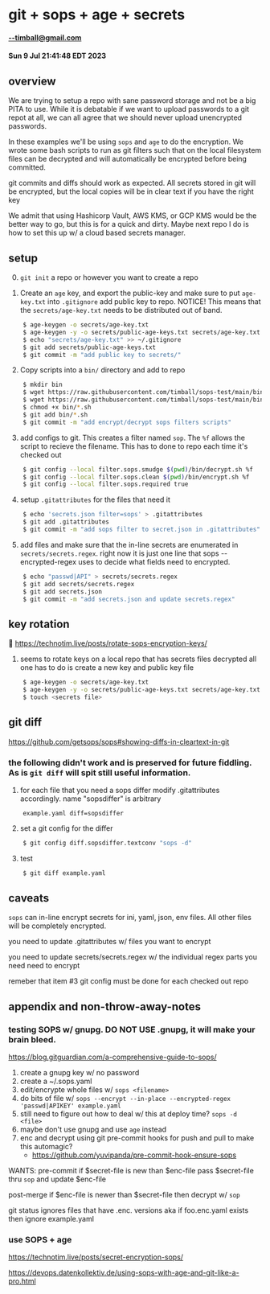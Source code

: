 # git + sops + age + secrets

#### --timball@gmail.com
#### Sun  9 Jul 21:41:48 EDT 2023

## overview
We are trying to setup a repo with sane password storage and not be a big PITA to use. 
While it is debatable if we want to upload passwords to a git repot at all, we can
all agree that we should never upload unencrypted passwords. 

In these examples we'll be using `sops` and `age` to do the encryption. We wrote some bash scripts
to run as git filters such that on the local filesystem files can be decrypted
and will automatically be encrypted before being committed.

git commits and diffs should work as expected. 
All secrets stored in git will be encrypted, but the local copies will be in clear text if you have the right key

We admit that using Hashicorp Vault, AWS KMS, or GCP KMS would be the better way to go, but this is for a quick and dirty. Maybe next repo I do is how to set this up w/ a cloud based secrets manager.

## setup
0. `git init` a repo or however you want to create a repo

1. Create an `age` key, and export the public-key and make sure to put
`age-key.txt` into `.gitignore` add public key to repo. NOTICE! This means that
the `secrets/age-key.txt` needs to be distributed out of band.
```sh
    $ age-keygen -o secrets/age-key.txt
    $ age-keygen -y -o secrets/public-age-keys.txt secrets/age-key.txt
    $ echo "secrets/age-key.txt" >> ~/.gitignore
    $ git add secrets/public-age-keys.txt
    $ git commit -m "add public key to secrets/"
```

2. Copy scripts into a `bin/` directory and add to repo
```sh
    $ mkdir bin
    $ wget https://raw.githubusercontent.com/timball/sops-test/main/bin/encrypt.sh -o bin/encrypt.sh
    $ wget https://raw.githubusercontent.com/timball/sops-test/main/bin/decrypt.sh -o bin/decrypt.sh
    $ chmod +x bin/*.sh
    $ git add bin/*.sh
    $ git commit -m "add encrypt/decrypt sops filters scripts" 
```

3. add configs to git. This creates a filter named `sop`. The `%f` allows the
script to recieve the filename. This has to done to repo each time it's checked out
```sh
    $ git config --local filter.sops.smudge $(pwd)/bin/decrypt.sh %f
    $ git config --local filter.sops.clean $(pwd)/bin/encrypt.sh %f
    $ git config --local filter.sops.required true
```

4. setup `.gitattributes` for the files that need it
```sh
    $ echo 'secrets.json filter=sops' > .gitattributes
    $ git add .gitattributes
    $ git commit -m "add sops filter to secret.json in .gitattributes"
```

5. add files and make sure that the in-line secrets are enumerated in
`secrets/secrets.regex`. right now it is just one line that sops
--encrypted-regex uses to decide what fields need to encrypted.
```sh
    $ echo "passwd|API" > secrets/secrets.regex
    $ git add secrets/secrets.regex
    $ git add secrets.json
    $ git commit -m "add secrets.json and update secrets.regex"
```


## key rotation
:shrug: https://technotim.live/posts/rotate-sops-encryption-keys/
1. seems to rotate keys on a local repo that has secrets files decrypted all one has to do is create a new key and public key file
```sh
    $ age-keygen -o secrets/age-key.txt
    $ age-keygen -y -o secrets/public-age-keys.txt secrets/age-key.txt
    $ touch <secrets file>
```

## git diff
https://github.com/getsops/sops#showing-diffs-in-cleartext-in-git
### the following didn't work and is preserved for future fiddling. As is `git diff` will spit still useful information.

1. for each file that you need a sops differ modify .gitattributes accordingly. name "sopsdiffer" is arbitrary
```
    example.yaml diff=sopsdiffer
```
2. set a git config for the differ
```sh
    $ git config diff.sopsdiffer.textconv "sops -d"
```

3. test 
```sh
    $ git diff example.yaml
```

## caveats
`sops` can in-line encrypt secrets for ini, yaml, json, env files. All other files
will be completely encrypted. 

you need to update .gitattributes w/ files you want to encrypt

you need to update secrets/secrets.regex w/ the individual regex parts you need
need to encrypt

remeber that item #3 git config must be done for each checked out repo

## appendix and non-throw-away-notes
### testing SOPS w/ gnupg. DO NOT USE .gnupg, it will make your brain bleed.

https://blog.gitguardian.com/a-comprehensive-guide-to-sops/

1. create a gnupg key w/ no password
2. create a ~/.sops.yaml 
3. edit/encrypte whole files w/ `sops <filename>`
4. do bits of file w/ `sops --encrypt --in-place --encrypted-regex 'passwd|APIKEY' example.yaml`
5. still need to figure out how to deal w/ this at deploy time? `sops -d <file>`
6. maybe don't use gnupg and use `age` instead 
7. enc and decrypt using git pre-commit hooks for push and pull to make this automagic?
    - https://github.com/yuvipanda/pre-commit-hook-ensure-sops

WANTS:
pre-commit
if $secret-file is new than $enc-file pass $secret-file thru `sop` and update $enc-file

post-merge
if $enc-file is newer than $secret-file then decrypt w/ `sop`

git status ignores files that have .enc. versions 
aka if foo.enc.yaml exists then ignore example.yaml


### use SOPS + age 
https://technotim.live/posts/secret-encryption-sops/

https://devops.datenkollektiv.de/using-sops-with-age-and-git-like-a-pro.html
